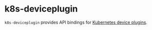 # k8s-deviceplugin

`k8s-deviceplugin` provides API bindings for [Kubernetes device
plugins](https://kubernetes.io/docs/concepts/extend-kubernetes/compute-storage-net/device-plugins/).
